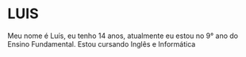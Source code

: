 # LUIS
Meu nome é Luís, eu tenho 14 anos, atualmente eu estou no 9° ano do Ensino Fundamental.
Estou cursando Inglês e Informática 
